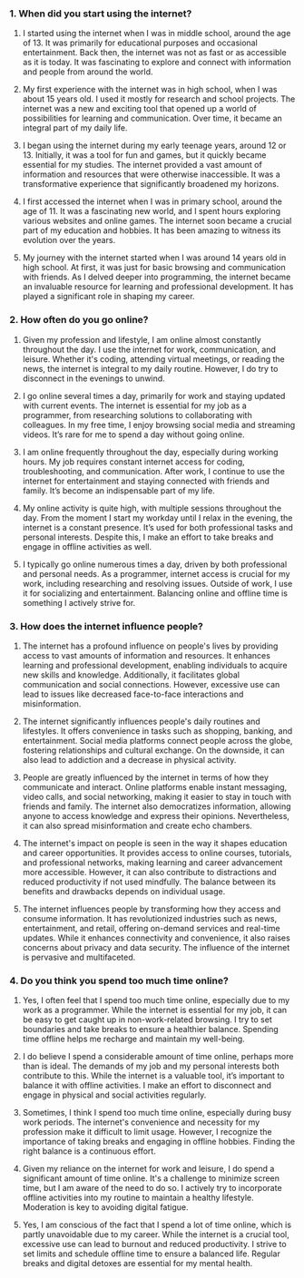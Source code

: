 ### 1. When did you start using the internet?

1. I started using the internet when I was in middle school, around the age of 13. It was primarily for educational purposes and occasional entertainment. Back then, the internet was not as fast or as accessible as it is today. It was fascinating to explore and connect with information and people from around the world.

2. My first experience with the internet was in high school, when I was about 15 years old. I used it mostly for research and school projects. The internet was a new and exciting tool that opened up a world of possibilities for learning and communication. Over time, it became an integral part of my daily life.

3. I began using the internet during my early teenage years, around 12 or 13. Initially, it was a tool for fun and games, but it quickly became essential for my studies. The internet provided a vast amount of information and resources that were otherwise inaccessible. It was a transformative experience that significantly broadened my horizons.

4. I first accessed the internet when I was in primary school, around the age of 11. It was a fascinating new world, and I spent hours exploring various websites and online games. The internet soon became a crucial part of my education and hobbies. It has been amazing to witness its evolution over the years.

5. My journey with the internet started when I was around 14 years old in high school. At first, it was just for basic browsing and communication with friends. As I delved deeper into programming, the internet became an invaluable resource for learning and professional development. It has played a significant role in shaping my career.

### 2. How often do you go online?

1. Given my profession and lifestyle, I am online almost constantly throughout the day. I use the internet for work, communication, and leisure. Whether it's coding, attending virtual meetings, or reading the news, the internet is integral to my daily routine. However, I do try to disconnect in the evenings to unwind.

2. I go online several times a day, primarily for work and staying updated with current events. The internet is essential for my job as a programmer, from researching solutions to collaborating with colleagues. In my free time, I enjoy browsing social media and streaming videos. It’s rare for me to spend a day without going online.

3. I am online frequently throughout the day, especially during working hours. My job requires constant internet access for coding, troubleshooting, and communication. After work, I continue to use the internet for entertainment and staying connected with friends and family. It’s become an indispensable part of my life.

4. My online activity is quite high, with multiple sessions throughout the day. From the moment I start my workday until I relax in the evening, the internet is a constant presence. It’s used for both professional tasks and personal interests. Despite this, I make an effort to take breaks and engage in offline activities as well.

5. I typically go online numerous times a day, driven by both professional and personal needs. As a programmer, internet access is crucial for my work, including researching and resolving issues. Outside of work, I use it for socializing and entertainment. Balancing online and offline time is something I actively strive for.

### 3. How does the internet influence people?

1. The internet has a profound influence on people's lives by providing access to vast amounts of information and resources. It enhances learning and professional development, enabling individuals to acquire new skills and knowledge. Additionally, it facilitates global communication and social connections. However, excessive use can lead to issues like decreased face-to-face interactions and misinformation.

2. The internet significantly influences people's daily routines and lifestyles. It offers convenience in tasks such as shopping, banking, and entertainment. Social media platforms connect people across the globe, fostering relationships and cultural exchange. On the downside, it can also lead to addiction and a decrease in physical activity.

3. People are greatly influenced by the internet in terms of how they communicate and interact. Online platforms enable instant messaging, video calls, and social networking, making it easier to stay in touch with friends and family. The internet also democratizes information, allowing anyone to access knowledge and express their opinions. Nevertheless, it can also spread misinformation and create echo chambers.

4. The internet's impact on people is seen in the way it shapes education and career opportunities. It provides access to online courses, tutorials, and professional networks, making learning and career advancement more accessible. However, it can also contribute to distractions and reduced productivity if not used mindfully. The balance between its benefits and drawbacks depends on individual usage.

5. The internet influences people by transforming how they access and consume information. It has revolutionized industries such as news, entertainment, and retail, offering on-demand services and real-time updates. While it enhances connectivity and convenience, it also raises concerns about privacy and data security. The influence of the internet is pervasive and multifaceted.

### 4. Do you think you spend too much time online?

1. Yes, I often feel that I spend too much time online, especially due to my work as a programmer. While the internet is essential for my job, it can be easy to get caught up in non-work-related browsing. I try to set boundaries and take breaks to ensure a healthier balance. Spending time offline helps me recharge and maintain my well-being.

2. I do believe I spend a considerable amount of time online, perhaps more than is ideal. The demands of my job and my personal interests both contribute to this. While the internet is a valuable tool, it’s important to balance it with offline activities. I make an effort to disconnect and engage in physical and social activities regularly.

3. Sometimes, I think I spend too much time online, especially during busy work periods. The internet's convenience and necessity for my profession make it difficult to limit usage. However, I recognize the importance of taking breaks and engaging in offline hobbies. Finding the right balance is a continuous effort.

4. Given my reliance on the internet for work and leisure, I do spend a significant amount of time online. It's a challenge to minimize screen time, but I am aware of the need to do so. I actively try to incorporate offline activities into my routine to maintain a healthy lifestyle. Moderation is key to avoiding digital fatigue.

5. Yes, I am conscious of the fact that I spend a lot of time online, which is partly unavoidable due to my career. While the internet is a crucial tool, excessive use can lead to burnout and reduced productivity. I strive to set limits and schedule offline time to ensure a balanced life. Regular breaks and digital detoxes are essential for my mental health.